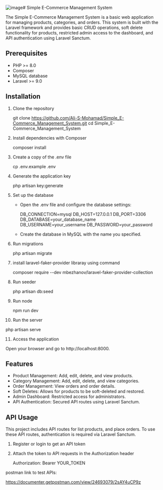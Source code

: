 ![image](https://github.com/user-attachments/assets/11530f9f-d3d0-4287-9d4f-5100597a5711)# Simple E-Commerce Management System

The Simple E-Commerce Management System is a basic web application for managing products, categories, and orders. This system is built with the Laravel framework and provides basic CRUD operations, soft delete functionality for products, restricted admin access to the dashboard, and API authentication using Laravel Sanctum.

## Prerequisites

- PHP >= 8.0
- Composer
- MySQL database
- Laravel >= 9.0

## Installation

1. Clone the repository
  
   git clone https://github.com/Ali-S-Mohamad/Simple_E-Commerce_Management_System.git
   cd Simple_E-Commerce_Management_System
   
2. Install dependencies with Composer
  
   composer install
   
3. Create a copy of the .env file
  
   cp .env.example .env
   
4. Generate the application key
  
   php artisan key:generate
   
5. Set up the database

   - Open the .env file and configure the database settings:
    
     DB_CONNECTION=mysql
     DB_HOST=127.0.0.1
     DB_PORT=3306
     DB_DATABASE=your_database_name
     DB_USERNAME=your_username
     DB_PASSWORD=your_password
     
   - Create the database in MySQL with the name you specified.

6. Run migrations
  
   php artisan migrate

7. install laravel-faker-provider libraray using command

    composer require --dev mbezhanov/laravel-faker-provider-collection

8. Run seeder
   
    php artisan db:seed
        
9. Run node

   npm run dev
   
10. Run the server
  
   php artisan serve
   
11. Access the application

   Open your browser and go to http://localhost:8000.

## Features

- Product Management: Add, edit, delete, and view products.
- Category Management: Add, edit, delete, and view categories.
- Order Management: View orders and order details.
- Soft Deletes: Allows for products to be soft-deleted and restored.
- Admin Dashboard: Restricted access for administrators.
- API Authentication: Secured API routes using Laravel Sanctum.

## API Usage

This project includes API routes for list products, and place orders. To use these API routes, authentication is required via Laravel Sanctum.

1. Register or login to get an API token
2. Attach the token to API requests in the Authorization header
  
   Authorization: Bearer YOUR_TOKEN

postman link to test APIs:

https://documenter.getpostman.com/view/24693079/2sAY4uCP9z
